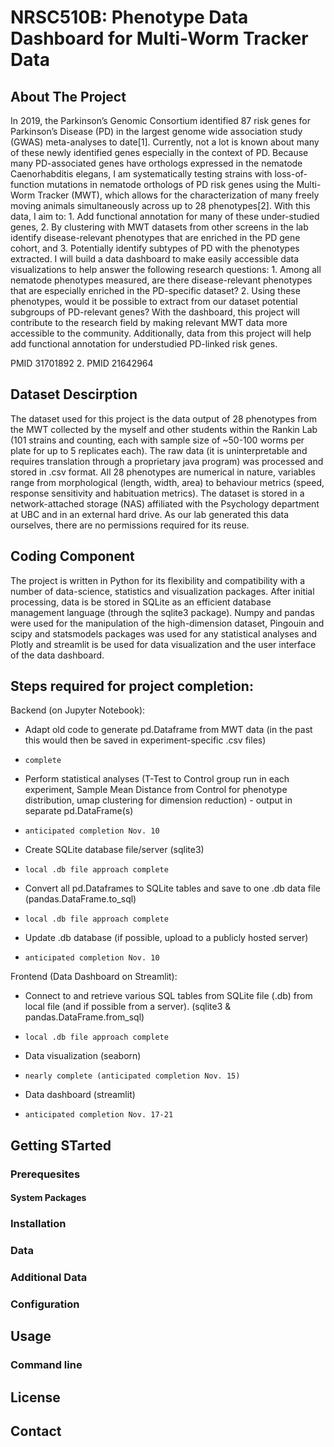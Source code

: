 # NRSC510B: Phenotype Data Dashboard for Multi-Worm Tracker Data

<!-- About The Project -->
## About The Project

In 2019, the Parkinson’s Genomic Consortium identified 87 risk genes for Parkinson’s Disease (PD) in the largest genome wide association study (GWAS) meta-analyses to date[1]. Currently, not a lot is known about many of these newly identified genes especially in the context of PD. Because many PD-associated genes have orthologs expressed in the nematode Caenorhabditis elegans, I am systematically testing strains with loss-of-function mutations in nematode orthologs of PD risk genes using the Multi-Worm Tracker (MWT), which allows for the characterization of many freely moving animals simultaneously across up to 28 phenotypes[2]. With this data, I aim to: 1. Add functional annotation for many of these under-studied genes, 2. By clustering with MWT datasets from other screens in the lab identify disease-relevant phenotypes that are enriched in the PD gene cohort, and 3. Potentially identify subtypes of PD with the phenotypes extracted. I will build a data dashboard to make easily accessible data visualizations to help answer the following research questions: 1. Among all nematode phenotypes measured, are there disease-relevant phenotypes that are especially enriched in the PD-specific dataset? 2. Using these phenotypes, would it be possible to extract from our dataset potential subgroups of PD-relevant genes? With the dashboard, this project will contribute to the research field by making relevant MWT data more accessible to the community. Additionally, data from this project will help add functional annotation for understudied PD-linked risk genes.

PMID 31701892 2. PMID 21642964


<!-- Dataset Description -->
## Dataset Descirption
The dataset used for this project is the data output of 28 phenotypes from the MWT collected by the myself and other students within the Rankin Lab (101 strains and counting, each with sample size of ~50-100 worms per plate for up to 5 replicates each). The raw data (it is uninterpretable and requires translation through a proprietary java program) was processed and stored in .csv format. All 28 phenotypes are numerical in nature, variables range from morphological (length, width, area) to behaviour metrics (speed, response sensitivity and habituation metrics). The dataset is stored in a network-attached storage (NAS) affiliated with the Psychology department at UBC and in an external hard drive. As our lab generated this data ourselves, there are no permissions required for its reuse.


<!-- Coding Component -->
## Coding Component
The project is written in Python for its flexibility and compatibility with a number of data-science, statistics and visualization packages. After initial processing, data is be stored in SQLite as an efficient database management language (through the sqlite3 package). Numpy and pandas were used for the manipulation of the high-dimension dataset, Pingouin and scipy and statsmodels packages was used for any statistical analyses and Plotly and streamlit is be used for data visualization and the user interface of the data dashboard.

<!-- Steps and Project Timeline -->
## Steps required for project completion:

Backend (on Jupyter Notebook):

* Adapt old code to generate pd.Dataframe from MWT data (in the past this would then be saved in experiment-specific .csv files)
*     complete
* Perform statistical analyses (T-Test to Control group run in each experiment, Sample Mean Distance from Control for phenotype distribution, umap clustering for dimension reduction) - output in separate pd.DataFrame(s)
*     anticipated completion Nov. 10
* Create SQLite database file/server (sqlite3)
*     local .db file approach complete
* Convert all pd.Dataframes to SQLite tables and save to one .db data file (pandas.DataFrame.to_sql)
*     local .db file approach complete
* Update .db database (if possible, upload to a publicly hosted server)
*     anticipated completion Nov. 10


Frontend (Data Dashboard on Streamlit):

* Connect to and retrieve various SQL tables from SQLite file (.db) from local file (and if possible from a server). (sqlite3 & pandas.DataFrame.from_sql)
*     local .db file approach complete
* Data visualization (seaborn)
*     nearly complete (anticipated completion Nov. 15)
* Data dashboard (streamlit)
*     anticipated completion Nov. 17-21


<!-- Getting Started -->
## Getting STarted

### Prerequesites

#### System Packages

### Installation

### Data

### Additional Data

### Configuration

<!-- USAGE EXAMPLES -->
## Usage

### Command line

<!-- LICENSE -->
## License


<!-- CONTACT -->
## Contact


